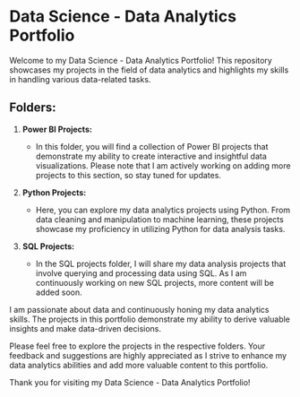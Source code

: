 # Data Science - Data Analytics Portfolio

Welcome to my Data Science - Data Analytics Portfolio! This repository showcases my projects in the field of data analytics and highlights my skills in handling various data-related tasks.

## Folders:

1. **Power BI Projects:**
   - In this folder, you will find a collection of Power BI projects that demonstrate my ability to create interactive and insightful data visualizations. Please note that I am actively working on adding more projects to this section, so stay tuned for updates.

2. **Python Projects:**
   - Here, you can explore my data analytics projects using Python. From data cleaning and manipulation to machine learning, these projects showcase my proficiency in utilizing Python for data analysis tasks.

3. **SQL Projects:**
   - In the SQL projects folder, I will share my data analysis projects that involve querying and processing data using SQL. As I am continuously working on new SQL projects, more content will be added soon.

I am passionate about data and continuously honing my data analytics skills. The projects in this portfolio demonstrate my ability to derive valuable insights and make data-driven decisions. 

Please feel free to explore the projects in the respective folders. Your feedback and suggestions are highly appreciated as I strive to enhance my data analytics abilities and add more valuable content to this portfolio.

Thank you for visiting my Data Science - Data Analytics Portfolio!
